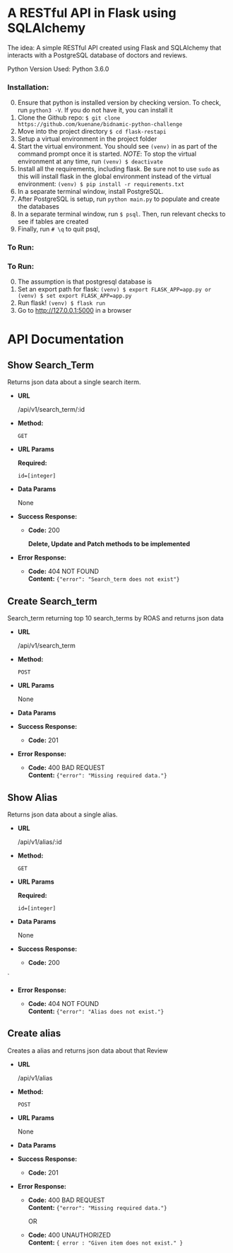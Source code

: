 # A RESTful API in Flask using SQLAlchemy
The idea: A simple RESTful API created using Flask and SQLAlchemy that interacts with a PostgreSQL database of doctors and reviews.

Python Version Used: Python 3.6.0

### Installation:

0) Ensure that python is installed version by checking version. To check, run `python3 -V`. If you do not have it, you can install it 
1) Clone the Github repo: `$ git clone https://github.com/kuenane/bidnamic-python-challenge`
2) Move into the project directory `$ cd flask-restapi`
3) Setup a virtual environment in the project folder
4) Start the virtual environment. You should see `(venv)` in as part of the command prompt once it is started.
*NOTE*: To stop the virtual environment at any time, run `(venv) $ deactivate`
5) Install all the requirements, including flask. Be sure not to use `sudo` as this will install flask in the global environment instead of the virtual environment: `(venv) $ pip install -r requirements.txt`
6) In a separate terminal window, install PostgreSQL. 
7) After PostgreSQL is setup, run `python main.py` to populate and create the databases
8) In a separate terminal window, run `$ psql`. Then, run relevant checks to see if tables are created
9) Finally, run `# \q` to quit psql, 

### To Run:

### To Run:

0) The assumption is that postgresql database is 
1) Set an export path for flask: `(venv) $ export FLASK_APP=app.py or (venv) $ set export FLASK_APP=app.py`
2) Run flask! `(venv) $ flask run`
3) Go to http://127.0.0.1:5000 in a browser


# API Documentation

**Show Search_Term**
----
  Returns json data about a single search iterm.

* **URL**

  /api/v1/search_term/:id

* **Method:**

  `GET`

*  **URL Params**

   **Required:**

   `id=[integer]`

* **Data Params**

  None

* **Success Response:**

  * **Code:** 200 <br />
    
    **Delete, Update and Patch methods to be implemented**

* **Error Response:**

  * **Code:** 404 NOT FOUND <br />
    **Content:** `{"error": "Search_term does not exist"}`

**Create Search_term**
----
  Search_term returning top 10 search_terms by ROAS and returns json data 

* **URL**

  /api/v1/search_term

* **Method:**

  `POST`

*  **URL Params**

   None

* **Data Params**

  

* **Success Response:**

  * **Code:** 201 <br />
   

* **Error Response:**

  * **Code:** 400 BAD REQUEST <br />
    **Content:** `{"error": "Missing required data."}`

**Show Alias**
----
  Returns json data about a single alias.

* **URL**

  /api/v1/alias/:id

* **Method:**

  `GET`

*  **URL Params**

   **Required:**

   `id=[integer]`

* **Data Params**

  None

* **Success Response:**

  * **Code:** 200 <br />
   
`

* **Error Response:**

  * **Code:** 404 NOT FOUND <br />
    **Content:** `{"error": "Alias does not exist."}`

**Create alias**
----
  Creates a alias and returns json data about that Review

* **URL**

  /api/v1/alias

* **Method:**

  `POST`

*  **URL Params**

   None

* **Data Params**


* **Success Response:**

  * **Code:** 201 <br />
    
* **Error Response:**

  * **Code:** 400 BAD REQUEST <br />
    **Content:** `{"error": "Missing required data."}`

    OR

  * **Code:** 400 UNAUTHORIZED <br />
    **Content:** `{ error : "Given item does not exist." }`

